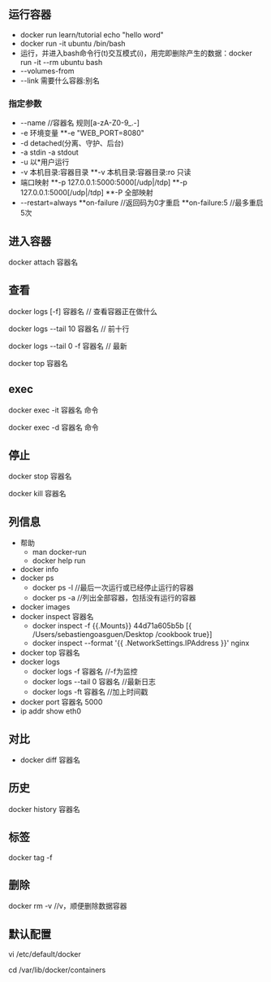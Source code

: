 ## 运行容器

* docker run learn/tutorial echo "hello word"
* docker run -it ubuntu /bin/bash
* 运行，并进入bash命令行(t)交互模式(i)，用完即删除产生的数据：docker run -it --rm ubuntu bash
* --volumes-from
* --link 需要什么容器:别名

### 指定参数

* --name //容器名 规则[a-zA-Z0-9_.-]
* -e  环境变量
  **-e "WEB_PORT=8080"
* -d detached(分离、守护、后台)
* -a stdin -a stdout
* -u 以*用户运行
* -v 本机目录:容器目录
  **-v 本机目录:容器目录:ro 只读
* 端口映射
  **-p 127.0.0.1:5000:5000[/udp|/tdp]
  **-p 127.0.0.1:5000[/udp|/tdp]
  **-P 全部映射
* --restart=always
  **on-failure //返回码为0才重启
  **on-failure:5 //最多重启5次

##  进入容器
docker attach 容器名

##  查看
docker logs  [-f] 容器名 // 查看容器正在做什么

docker logs --tail 10 容器名  // 前十行

docker logs --tail 0 -f 容器名 // 最新

docker top 容器名

## exec
docker exec -it 容器名 命令

docker exec -d 容器名 命令

## 停止
docker stop 容器名

docker kill 容器名
## 列信息

- 帮助
  - man docker-run
  - docker help run
- docker info
- docker ps
  - docker ps -l  //最后一次运行或已经停止运行的容器
  - docker ps -a //列出全部容器，包括没有运行的容器
- docker images
- docker inspect 容器名
  - <nowiki>docker inspect -f {{.Mounts}} 44d71a605b5b [{ /Users/sebastiengoasguen/Desktop /cookbook true}]</nowiki>
  - <nowiki>docker inspect --format '{{ .NetworkSettings.IPAddress }}' nginx</nowiki>
- docker top 容器名
- docker logs
  - docker logs -f 容器名 //-f为监控
  - docker logs --tail 0 容器名 //最新日志
  - docker logs -ft 容器名 //加上时间戳
- docker port 容器名 5000
- ip addr show eth0

## 对比

* docker diff 容器名

## 历史
docker history 容器名

## 标签
docker tag -f

## 删除
docker rm -v //v，顺便删除数据容器

## 默认配置
vi /etc/default/docker

cd /var/lib/docker/containers

